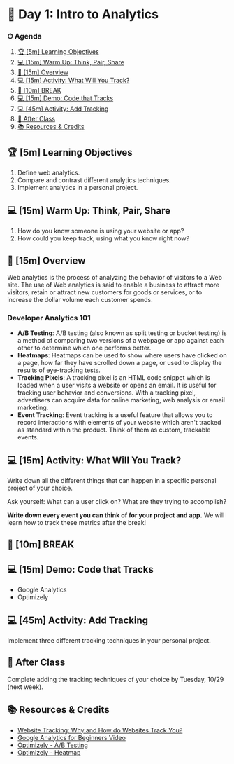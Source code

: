 # 📜 Day 1: Intro to Analytics

### ⏱ Agenda

1. [🏆 [5m] Learning Objectives](#%f0%9f%8f%86-5m-learning-objectives)
2. [💻 [15m] Warm Up: Think, Pair, Share](#%f0%9f%92%bb-15m-warm-up-think-pair-share)
3. [📖 [15m] Overview](#%f0%9f%93%96-15m-overview)
4. [💻 [15m] Activity: What Will You Track?](#%f0%9f%92%bb-15m-activity-what-will-you-track)
5. [🌴 [10m] BREAK](#%f0%9f%8c%b4-10m-break)
6. [💻 [15m] Demo: Code that Tracks](#%f0%9f%92%bb-15m-demo-code-that-tracks)
7. [💻 [45m] Activity: Add Tracking](#%f0%9f%92%bb-45m-activity-add-tracking)
8. [🌃 After Class](#%f0%9f%8c%83-after-class)
9. [📚 Resources & Credits](#%f0%9f%93%9a-resources--credits)

## 🏆 [5m] Learning Objectives

1. Define web analytics.
2. Compare and contrast different analytics techniques.
3. Implement analytics in a personal project.

## 💻 [15m] Warm Up: Think, Pair, Share

1. How do you know someone is using your website or app?
2. How could you keep track, using what you know right now?

## 📖 [15m] Overview

Web analytics is the process of analyzing the behavior of visitors to a Web site. The use of Web analytics is said to enable a business to attract more visitors, retain or attract new customers for goods or services, or to increase the dollar volume each customer spends.

### Developer Analytics 101

- **A/B Testing**: A/B testing (also known as split testing or bucket testing) is a method of comparing two versions of a webpage or app against each other to determine which one performs better.
- **Heatmaps**: Heatmaps can be used to show where users have clicked on a page, how far they have scrolled down a page, or used to display the results of eye-tracking tests.
- **Tracking Pixels**: A tracking pixel is an HTML code snippet which is loaded when a user visits a website or opens an email. It is useful for tracking user behavior and conversions. With a tracking pixel, advertisers can acquire data for online marketing, web analysis or email marketing.
- **Event Tracking**: Event tracking is a useful feature that allows you to record interactions with elements of your website which aren't tracked as standard within the product. Think of them as custom, trackable events.

## 💻 [15m] Activity: What Will You Track?

Write down all the different things that can happen in a specific personal project of your choice.

Ask yourself: What can a user click on? What are they trying to accomplish?

**Write down every event you can think of for your project and app.** We will learn how to track these metrics after the break!

## 🌴 [10m]  BREAK

## 💻 [15m] Demo: Code that Tracks

- Google Analytics
- Optimizely

## 💻 [45m] Activity: Add Tracking

Implement three different tracking techniques in your personal project.

## 🌃 After Class

Complete adding the tracking techniques of your choice by Tuesday, 10/29 (next week).

## 📚 Resources & Credits

- [Website Tracking: Why and How do Websites Track You?](https://www.cookiepro.com/blog/website-tracking/)
- [Google Analytics for Beginners Video](https://www.youtube.com/watch?v=gBeMELnxdIg)
- [Optimizely - A/B Testing](https://www.optimizely.com/optimization-glossary/ab-testing/)
- [Optimizely - Heatmap](https://www.optimizely.com/optimization-glossary/heatmap/)

